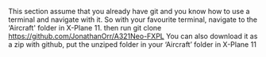 This section assume that you already have git and you know how to use a terminal and navigate with it. So with your favourite terminal, navigate to the ‘Aircraft' folder in X-Plane 11. then run
git clone https://github.com/JonathanOrr/A321Neo-FXPL
You can also download it as a zip with github, put the unziped folder in your ‘Aircraft’ folder in X-Plane 11
